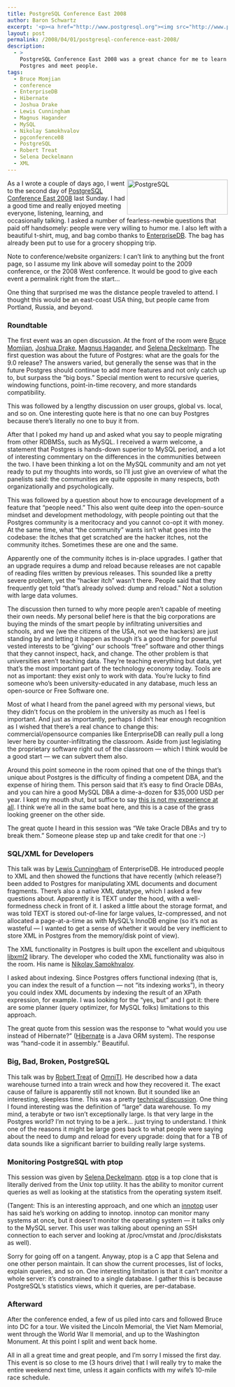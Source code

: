 ```yaml
---
title: PostgreSQL Conference East 2008
author: Baron Schwartz
excerpt: '<p><a href="http://www.postgresql.org"><img src="http://www.postgresql.org/layout/images/hdr_left.png" width="230" height="80" alt="PostgreSQL" style="float:right" /></a>As a I wrote a couple of days ago, I went to the second day of <a href="http://postgresqlconference.org/">PostgreSQL Conference East 2008</a> last Sunday.  I had a good time and really enjoyed meeting everyone, listening, learning, and occasionally talking.  I asked a number of fearless-newbie questions that paid off handsomely: people were very willing to humor me.</p>'
layout: post
permalink: /2008/04/01/postgresql-conference-east-2008/
description:
  - >
    PostgreSQL Conference East 2008 was a great chance for me to learn about
    Postgres and meet people.
tags:
  - Bruce Momjian
  - conference
  - EnterpriseDB
  - Hibernate
  - Joshua Drake
  - Lewis Cunningham
  - Magnus Hagander
  - MySQL
  - Nikolay Samokhvalov
  - pgconference08
  - PostgreSQL
  - Robert Treat
  - Selena Deckelmann
  - XML
---
```

[<img src="http://www.postgresql.org/layout/images/hdr_left.png" width="230" height="80" alt="PostgreSQL" style="float:right" />][1]As a I wrote a couple of days ago, I went to the second day of [PostgreSQL Conference East 2008][2] last Sunday. I had a good time and really enjoyed meeting everyone, listening, learning, and occasionally talking. I asked a number of fearless-newbie questions that paid off handsomely: people were very willing to humor me. I also left with a beautiful t-shirt, mug, and bag combo thanks to [EnterpriseDB][3]. The bag has already been put to use for a grocery shopping trip.

Note to conference/website organizers: I can&#8217;t link to anything but the front page, so I assume my link above will someday point to the 2009 conference, or the 2008 West conference. It would be good to give each event a permalink right from the start&#8230;

One thing that surprised me was the distance people traveled to attend. I thought this would be an east-coast USA thing, but people came from Portland, Russia, and beyond.

### Roundtable

The first event was an open discussion. At the front of the room were [Bruce Momjian][4], [Joshua Drake][5], [Magnus Hagander][6], and [Selena Deckelmann][7]. The first question was about the future of Postgres: what are the goals for the 9.0 release? The answers varied, but generally the sense was that in the future Postgres should continue to add more features and not only catch up to, but surpass the &#8220;big boys.&#8221; Special mention went to recursive queries, windowing functions, point-in-time recovery, and more standards compatibility.

This was followed by a lengthy discussion on user groups, global vs. local, and so on. One interesting quote here is that no one can buy Postgres because there&#8217;s literally no one to buy it from.

After that I poked my hand up and asked what you say to people migrating from other RDBMSs, such as MySQL. I received a warm welcome, a statement that Postgres is hands-down superior to MySQL period, and a lot of interesting commentary on the differences in the communities between the two. I have been thinking a lot on the MySQL community and am not yet ready to put my thoughts into words, so I&#8217;ll just give an overview of what the panelists said: the communities are quite opposite in many respects, both organizationally and psychologically.

This was followed by a question about how to encourage development of a feature that &#8220;people need.&#8221; This also went quite deep into the open-source mindset and development methodology, with people pointing out that the Postgres community is a meritocracy and you cannot co-opt it with money. At the same time, what &#8220;the community&#8221; wants isn&#8217;t what goes into the codebase: the itches that get scratched are the hacker itches, not the community itches. Sometimes these are one and the same.

Apparently one of the community itches is in-place upgrades. I gather that an upgrade requires a dump and reload because releases are not capable of reading files written by previous releases. This sounded like a pretty severe problem, yet the &#8220;hacker itch&#8221; wasn&#8217;t there. People said that they frequently get told &#8220;that&#8217;s already solved: dump and reload.&#8221; Not a solution with large data volumes.

The discussion then turned to why more people aren&#8217;t capable of meeting their own needs. My personal belief here is that the big corporations are buying the minds of the smart people by infiltrating universities and schools, and we (we the citizens of the USA, not we the hackers) are just standing by and letting it happen as though it&#8217;s a good thing for powerful vested interests to be &#8220;giving&#8221; our schools &#8220;free&#8221; software and other things that they cannot inspect, hack, and change. The other problem is that universities aren&#8217;t teaching data. They&#8217;re teaching everything but data, yet that&#8217;s the most important part of the technology economy today. Tools are not as important: they exist only to work with data. You&#8217;re lucky to find someone who&#8217;s been university-educated in any database, much less an open-source or Free Software one.

Most of what I heard from the panel agreed with my personal views, but they didn&#8217;t focus on the problem in the university as much as I feel is important. And just as importantly, perhaps I didn&#8217;t hear enough recognition as I wished that there&#8217;s a real chance to change this: commercial/opensource companies like EnterpriseDB can really pull a long lever here by counter-infiltrating the classroom. Aside from just legislating the proprietary software right out of the classroom &#8212; which I think would be a good start &#8212; we can subvert them also.

Around this point someone in the room opined that one of the things that&#8217;s unique about Postgres is the difficulty of finding a competent DBA, and the expense of hiring them. This person said that it&#8217;s easy to find Oracle DBAs, and you can hire a good MySQL DBA a dime-a-dozen for $35,000 USD per year. I kept my mouth shut, but suffice to say [this is not my experience at all][8]. I think we&#8217;re all in the same boat here, and this is a case of the grass looking greener on the other side.

The great quote I heard in this session was &#8220;We take Oracle DBAs and try to break them.&#8221; Someone please step up and take credit for that one :-)

### SQL/XML for Developers

This talk was by [Lewis Cunningham][9] of EnterpriseDB. He introduced people to XML and then showed the functions that have recently (which release?) been added to Postgres for manipulating XML documents and document fragments. There&#8217;s also a native XML datatype, which I asked a few questions about. Apparently it is TEXT under the hood, with a well-formedness check in front of it. I asked a little about the storage format, and was told TEXT is stored out-of-line for large values, lz-compressed, and not allocated a page-at-a-time as with MySQL&#8217;s InnoDB engine (so it&#8217;s not as wasteful &#8212; I wanted to get a sense of whether it would be very inefficient to store XML in Postgres from the memory/disk point of view).

The XML functionality in Postgres is built upon the excellent and ubiquitous [libxml2][10] library. The developer who coded the XML functionality was also in the room. His name is [Nikolay Samokhvalov][11].

I asked about indexing. Since Postgres offers functional indexing (that is, you can index the result of a function &#8212; not &#8220;its indexing works&#8221;), in theory you could index XML documents by indexing the result of an XPath expression, for example. I was looking for the &#8220;yes, but&#8221; and I got it: there are some planner (query optimizer, for MySQL folks) limitations to this approach.

The great quote from this session was the response to &#8220;what would you use instead of Hibernate?&#8221; ([Hibernate][12] is a Java ORM system). The response was &#8220;hand-code it in assembly.&#8221; Beautiful.

### Big, Bad, Broken, PostgreSQL

This talk was by [Robert Treat][13] of [OmniTI][14]. He described how a data warehouse turned into a train wreck and how they recovered it. The exact cause of failure is apparently still not known. But it sounded like an interesting, sleepless time. This was a pretty [technical discussion][15]. One thing I found interesting was the definition of &#8220;large&#8221; data warehouse. To my mind, a terabyte or two isn&#8217;t exceptionally large. Is that very large in the Postgres world? I&#8217;m not trying to be a jerk&#8230; just trying to understand. I think one of the reasons it might be large goes back to what people were saying about the need to dump and reload for every upgrade: doing that for a TB of data sounds like a significant barrier to building really large systems.

### Monitoring PostgreSQL with ptop

This session was given by [Selena Deckelmann][7]. [ptop][16] is a top clone that is literally derived from the Unix top utility. It has the ability to monitor current queries as well as looking at the statistics from the operating system itself.

(Tangent: This is an interesting approach, and one which an [innotop][17] user has said he&#8217;s working on adding to innotop. innotop can monitor many systems at once, but it doesn&#8217;t monitor the operating system &#8212; it talks only to the MySQL server. This user was talking about opening an SSH connection to each server and looking at /proc/vmstat and /proc/diskstats as well).

Sorry for going off on a tangent. Anyway, ptop is a C app that Selena and one other person maintain. It can show the current processes, list of locks, explain queries, and so on. One interesting limitation is that it can&#8217;t monitor a whole server: it&#8217;s constrained to a single database. I gather this is because PostgreSQL&#8217;s statistics views, which it queries, are per-database.

### Afterward

After the conference ended, a few of us piled into cars and followed Bruce into DC for a tour. We visited the Lincoln Memorial, the Viet Nam Memorial, went through the World War II memorial, and up to the Washington Monument. At this point I split and went back home.

All in all a great time and great people, and I&#8217;m sorry I missed the first day. This event is so close to me (3 hours drive) that I will really try to make the entire weekend next time, unless it again conflicts with my wife&#8217;s 10-mile race schedule.

 [1]: http://www.postgresql.org
 [2]: http://postgresqlconference.org/
 [3]: http://www.enterprisedb.com/
 [4]: http://momjian.us/
 [5]: http://www.commandprompt.com/blogs/joshua_drake/
 [6]: http://people.planetpostgresql.org/mha/
 [7]: http://www.chesnok.com/daily/
 [8]: http://www.xaprb.com/blog/2008/03/06/send-your-employees-to-the-mysql-conference/
 [9]: http://lewiscunningham.com/
 [10]: http://xmlsoft.org/
 [11]: http://postgresmen.ru/
 [12]: http://www.hibernate.org/
 [13]: http://www.oreillynet.com/pub/au/2723
 [14]: http://www.omniti.com
 [15]: http://www.youtube.com/watch?v=wwd_d_nYxdI
 [16]: http://ptop.projects.postgresql.org/
 [17]: http://code.google.com/p/innotop/